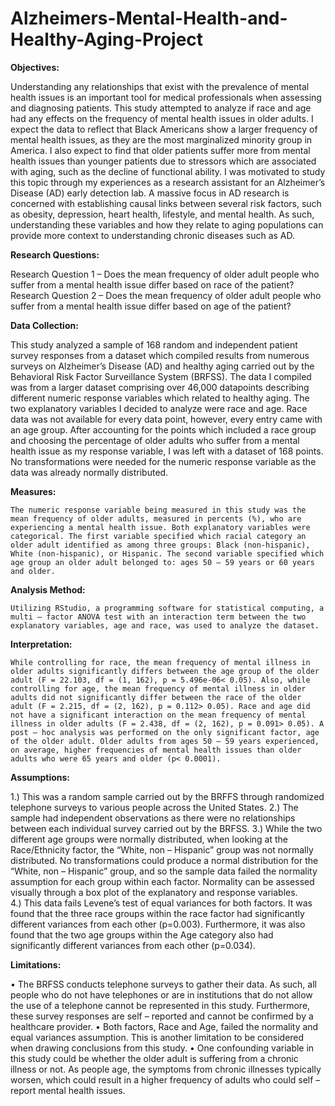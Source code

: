 # Alzheimers-Mental-Health-and-Healthy-Aging-Project

**Objectives:** 
  
  Understanding any relationships that exist with the prevalence of mental health issues is an important tool for medical professionals when assessing and diagnosing patients. This study attempted to analyze if race and age had any effects on the frequency of mental health issues in older adults. I expect the data to reflect that Black Americans show a larger frequency of mental health issues, as they are the most marginalized minority group in America. I also expect to find that older patients suffer more from mental health issues than younger patients due to stressors which are associated with aging, such as the decline of functional ability. I was motivated to study this topic through my experiences as a research assistant for an Alzheimer’s Disease (AD) early detection lab. A massive focus in AD research is concerned with establishing causal links between several risk factors, such as obesity, depression, heart health, lifestyle, and mental health. As such, understanding these variables and how they relate to aging populations can provide more context to understanding chronic diseases such as AD. 

**Research Questions:** 

  Research Question 1 – Does the mean frequency of older adult people who suffer from a mental health issue differ based on race of the patient?
  Research Question 2 – Does the mean frequency of older adult people who suffer from a mental health issue differ based on age of the patient?

**Data Collection:**

  This study analyzed a sample of 168 random and independent patient survey responses from a dataset which compiled results from numerous surveys on Alzheimer’s Disease (AD) and healthy aging carried out by the Behavioral Risk Factor Surveillance System (BRFSS). 
  The data I compiled was from a larger dataset comprising over 46,000 datapoints describing different numeric response variables which related to healthy aging. The two explanatory variables I decided to analyze were race and age. Race data was not available for every data point, however, every entry came with an age group. After accounting for the points which included a race group and choosing the percentage of older adults who suffer from a mental health issue as my response variable, I was left with a dataset of 168 points.  No transformations were needed for the numeric response variable as the data was already normally distributed.

**Measures:**

	The numeric response variable being measured in this study was the mean frequency of older adults, measured in percents (%), who are experiencing a mental health issue. Both explanatory variables were categorical. The first variable specified which racial category an older adult identified as among three groups: Black (non-hispanic), White (non-hispanic), or Hispanic. The second variable specified which age group an older adult belonged to: ages 50 – 59 years or 60 years and older.

**Analysis Method:**

	Utilizing RStudio, a programming software for statistical computing, a multi – factor ANOVA test with an interaction term between the two explanatory variables, age and race, was used to analyze the dataset.

**Interpretation:** 

	While controlling for race, the mean frequency of mental illness in older adults significantly differs between the age group of the older adult (F = 22.103, df = (1, 162), p = 5.496e-06< 0.05). Also, while controlling for age, the mean frequency of mental illness in older adults did not significantly differ between the race of the older adult (F = 2.215, df = (2, 162), p = 0.112> 0.05). Race and age did not have a significant interaction on the mean frequency of mental illness in older adults (F = 2.438, df = (2, 162), p = 0.091> 0.05). A post – hoc analysis was performed on the only significant factor, age of the older adult. Older adults from ages 50 – 59 years experienced, on average, higher frequencies of mental health issues than older adults who were 65 years and older (p< 0.0001).  

**Assumptions:** 

  1.)	 This was a random sample carried out by the BRFFS through randomized telephone surveys to various people across the United States.
  2.)	 The sample had independent observations as there were no relationships between each individual survey carried out by the BRFSS.
  3.)	 While the two different age groups were normally distributed, when looking at the Race/Ethnicity factor, the “White, non – Hispanic” group was not normally distributed. No transformations could produce a normal distribution for the “White, non – Hispanic” group, and so the sample data failed the normality assumption for each group within each factor. Normality can be assessed visually through a box plot of the explanatory and response variables.   
  4.)	 This data fails Levene’s test of equal variances for both factors. It was found that the three race groups within the race factor had significantly different variances from each other (p=0.003). Furthermore, it was also found that the two age groups within the Age category also had significantly different variances from each other (p=0.034).

**Limitations:**

  •	The BRFSS conducts telephone surveys to gather their data. As such, all people who do not have telephones or are in institutions that do not allow the use of a telephone cannot be represented in this study. Furthermore, these survey responses are self – reported and cannot be confirmed by a healthcare provider. 
  •	Both factors, Race and Age, failed the normality and equal variances assumption. This is another limitation to be considered when drawing conclusions from this study.
  •	One confounding variable in this study could be whether the older adult is suffering from a chronic illness or not. As people age, the symptoms from chronic illnesses typically worsen, which could result in a higher frequency of adults who could self – report mental health issues.


